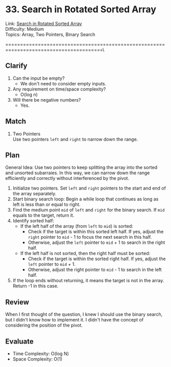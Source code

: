 # 33. Search in Rotated Sorted Array
Link: [Search in Rotated Sorted Array](https://leetcode.com/problems/search-in-rotated-sorted-array/description/)\
Difficulty: Medium\
Topics: Array, Two Pointers, Binary Search

=======================================================================================\

## Clarify
1. Can the input be empty?
   - We don't need to consider empty inputs.
2. Any requirement on time/space complexity?
   - O(log n)
3. Will there be negative numbers?
   - Yes.
## Match
1. Two Pointers\
   Use two pointers `left` and `right` to narrow down the range.
## Plan
General Idea: Use two pointers to keep splitting the array into the sorted and unsorted subarraies. In this way, we can narrow down the range efficiently and correctly without interferenced by the pivot.
1. Initialize two pointers. Set `left` and `right` pointers to the start and end of the array separately.
2. Start binary search loop: Begin a while loop that continues as long as left is less than or equal to right.
3. Find the medium point `mid` of `left` and `right` for the binary search. If `mid` equals to the target, return it.
4. Identify sorted half:
   - If the left half of the array (from `left` to `mid`) is sorted:
     - Check if the target is within this sorted left half. If yes, adjust the `right` pointer to `mid` - 1 to focus the next search in this half.
     - Otherwise, adjust the `left` pointer to `mid` + 1 to search in the right half.
   - If the left half is not sorted, then the right half must be sorted:
     - Check if the target is within the sorted right half. If yes, adjust the `left` pointer to `mid` + 1.
     - Otherwise, adjust the right pointer to `mid` - 1 to search in the left half.
5. If the loop ends without returning, it means the target is not in the array. Return -1 in this case.
## Review
When I first thought of the question, I knew I should use the binary search, but I didn't know how to implement it. I didn't have the concept of considering the position of the pivot.
## Evaluate
- Time Complexity: O(log N)
- Space Complexity: O(1)



